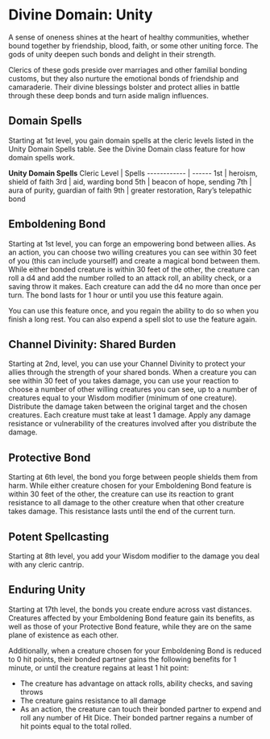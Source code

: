 # Divine Domain: Unity
A sense of oneness shines at the heart of healthy communities, whether bound together by friendship, blood, faith, or some other uniting force. The gods of unity deepen such bonds and delight in their strength.

Clerics of these gods preside over marriages and other familial bonding customs, but they also nurture the emotional bonds of friendship and camaraderie. Their divine blessings bolster and protect allies in battle through these deep bonds and turn aside malign influences.

## Domain Spells
Starting at 1st level, you gain domain spells at the cleric levels listed in the Unity Domain Spells table. See the Divine Domain class feature for how domain spells work.

**Unity Domain Spells**
Cleric Level | Spells
------------ | ------
1st | heroism, shield of faith
3rd | aid, warding bond
5th | beacon of hope, sending
7th | aura of purity, guardian of faith
9th | greater restoration, Rary’s telepathic bond
 
## Emboldening Bond
Starting at 1st level, you can forge an empowering bond between allies. As an action, you can choose two willing creatures you can see within 30 feet of you (this can include yourself) and create a magical bond between them. While either bonded creature is within 30 feet of the other, the creature can roll a d4 and add the number rolled to an attack roll, an ability check, or a saving throw it makes. Each creature can add the d4 no more than once per turn. The bond lasts for 1 hour or until you use this feature again.

You can use this feature once, and you regain the ability to do so when you finish a long rest. You can also expend a spell slot to use the feature again.

## Channel Divinity: Shared Burden
Starting at 2nd, level, you can use your Channel Divinity to protect your allies through the strength of your shared bonds.
When a creature you can see within 30 feet of you takes damage, you can use your reaction to choose a number of other willing creatures you can see, up to a number of creatures equal to your Wisdom modifier (minimum of one creature). Distribute the damage taken between the original target and the chosen creatures. Each creature must take at least 1 damage. Apply any damage resistance or vulnerability of the creatures involved after you distribute the damage.

## Protective Bond
Starting at 6th level, the bond you forge between people shields them from harm. While either creature chosen for your Emboldening Bond feature is within 30 feet of the other, the creature can use its reaction to grant resistance to all damage to the other creature when that other creature takes damage. This resistance lasts until the end of the current turn.

## Potent Spellcasting
Starting at 8th level, you add your Wisdom modifier to the damage you deal with any cleric cantrip.

## Enduring Unity
Starting at 17th level, the bonds you create endure across vast distances. Creatures affected by your Emboldening Bond feature gain its benefits, as well as those of your Protective Bond feature, while they are on the same plane of existence as each other.

Additionally, when a creature chosen for your Emboldening Bond is reduced to 0 hit points, their bonded partner gains the following benefits for 1 minute, or until the creature regains at least 1 hit point:
* The creature has advantage on attack rolls, ability checks, and saving throws
* The creature gains resistance to all damage
* As an action, the creature can touch their bonded partner to expend and roll any number of Hit Dice. Their bonded partner regains a number of hit points equal to the total rolled.


